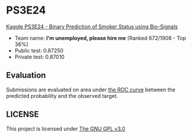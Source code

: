 # PS3E24

[Kaggle PS3E24 - Binary Prediction of Smoker Status using Bio-Signals](https://www.kaggle.com/competitions/playground-series-s3e24)

- Team name: **I'm unemployed, please hire me** (Ranked 672/1908 - Top 36%)
- Public test: 0.87250
- Private test: 0.87010

## Evaluation

Submissions are evaluated on area under [the ROC curve](https://en.wikipedia.org/wiki/Receiver_operating_characteristic) between the predicted probability and the observed target.

## LICENSE

This project is licensed under [The GNU GPL v3.0](LICENSE)
